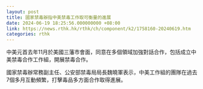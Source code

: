 ```yaml
---
layout: post
title: 國家禁毒辦指中美禁毒工作取可衡量的進展
date: 2024-06-19 18:25:56.000000000 +08:00
link: https://news.rthk.hk/rthk/ch/component/k2/1758160-20240619.htm
categories: rthk
---
```


中美元首去年11月於美國三藩市會面，同意在多個領域加強對話合作，包括成立中美禁毒合作工作組，開展禁毒合作。

國家禁毒辦常務副主任、公安部禁毒局局長魏曉軍表示，中美工作組的團隊在過去7個多月互動頻繁，打擊毒品多方面合作取得進展。

